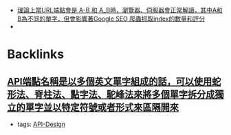 - [理論上當URL端點會是 A-B 和 A_B時，瀏覽器、伺服器會正常解讀，其中A和B為不同的單字，但會影響著Google SEO 爬蟲抓取index的數量和評分](<理論上當URL端點會是 A-B 和 A_B時，瀏覽器、伺服器會正常解讀，其中A和B為不同的單字，但會影響著Google SEO 爬蟲抓取index的數量和評分.md>)
- 

# Backlinks
## [API端點名稱是以多個英文單字組成的話，可以使用蛇形法、脊柱法、點字法、駝峰法來將多個單字拆分成獨立的單字並以特定符號或者形式來區隔開來](<API端點名稱是以多個英文單字組成的話，可以使用蛇形法、脊柱法、點字法、駝峰法來將多個單字拆分成獨立的單字並以特定符號或者形式來區隔開來.md>)
- tags: [API-Design](<API-Design.md>)


